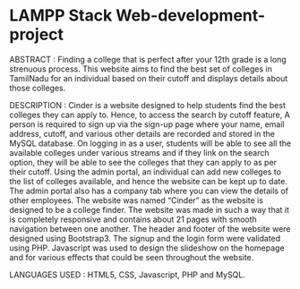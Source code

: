 # LAMPP Stack Web-development-project
ABSTRACT :
Finding a college that is perfect after your 12th grade is a long strenuous process. This website aims to find the best set of colleges in TamilNadu for an individual based on their cutoff and displays details about those colleges.

DESCRIPTION :
Cinder is a website designed to help students find the best colleges they can apply to. Hence, to access the search by cutoff feature, A person is required to sign up via the sign-up page where your name, email address, cutoff, and various other details are recorded and stored in the MySQL database. On logging in as a user, students will be able to see all the available colleges under various streams and if they link on the search option, they will be able to see the colleges that they can apply to as per their cutoff.
Using the admin portal, an individual can add new colleges to the list of colleges available, and hence the website can be kept up to date. The admin portal also has a company tab where you can view the details of other employees. 
The website was named “Cinder” as the website is designed to be a college finder. The website was made in such a way that it is completely responsive and contains about 21 pages with smooth navigation between one another. The header and footer of the website were designed using Bootstrap3. The signup and the login form were validated using PHP. Javascript was used to design the slideshow on the homepage and for various effects that could be seen throughout the website.

LANGUAGES USED : HTML5, CSS, Javascript, PHP and MySQL.
